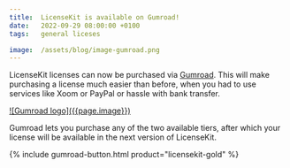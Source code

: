 ```yaml
---
title:  LicenseKit is available on Gumroad!
date:   2022-09-29 08:00:00 +0100
tags:   general liceses

image:  /assets/blog/image-gumroad.png
---
```


LicenseKit licenses can now be purchased via [Gumroad]({{site.gumroad}}). This will make purchasing a license much easier than before, when you had to use services like Xoom or PayPal or hassle with bank transfer.

<a href="{{site.gumroad}}" alt="Gumroad logo" title="LicenseKit on Gumroad">
![Gumroad logo]({{page.image}})
</a>

Gumroad lets you purchase any of the two available tiers, after which your license will be available in the next version of LicenseKit.

<div class="cta-container">
    {% include gumroad-button.html product="licensekit-gold" %}
</div>